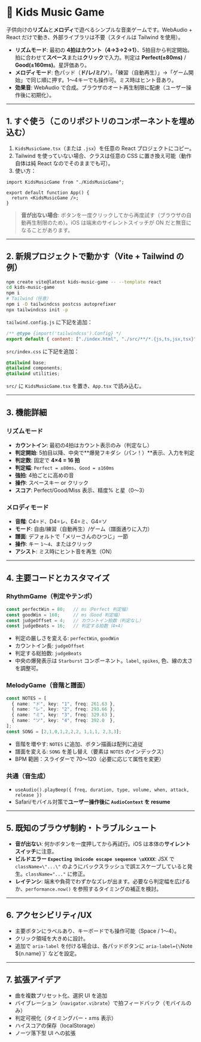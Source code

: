 # 🎵 Kids Music Game

子供向けの**リズム**と**メロディ**で遊べるシンプルな音楽ゲームです。WebAudio + React だけで動き、外部ライブラリは不要（スタイルは Tailwind を使用）。

* **リズムモード**: 最初の **4拍はカウント（4→3→2→1）**、5拍目から判定開始。拍に合わせて**スペース**または**クリック**で入力。判定は **Perfect(±80ms)** / **Good(±160ms)**。星評価あり。
* **メロディモード**: 色パッド（**ド/レ/ミ/ソ**）。「練習（自動再生）」→「ゲーム開始」で同じ順に押す。1〜4キーでも操作可。ミス時はヒント音あり。
* **効果音**: WebAudio で合成。ブラウザのオート再生制限に配慮（ユーザー操作後に初期化）。

---

## 1. すぐ使う（このリポジトリのコンポーネントを埋め込む）

1. `KidsMusicGame.tsx`（または `.jsx`）を任意の React プロジェクトにコピー。
2. Tailwind を使っていない場合、クラスは任意の CSS に置き換え可能（動作自体は純 React なのでそのままでも可）。
3. 使い方：

```tsx
import KidsMusicGame from "./KidsMusicGame";

export default function App() {
  return <KidsMusicGame />;
}
```

> **音が出ない場合**: ボタンを一度クリックしてから再度試す（ブラウザの自動再生制限のため）。iOS は端末のサイレントスイッチが ON だと無音になることがあります。

---

## 2. 新規プロジェクトで動かす（Vite + Tailwind の例）

```bash
npm create vite@latest kids-music-game -- --template react
cd kids-music-game
npm i
# Tailwind（任意）
npm i -D tailwindcss postcss autoprefixer
npx tailwindcss init -p
```

`tailwind.config.js` に下記を追加：

```js
/** @type {import('tailwindcss').Config} */
export default { content: ["./index.html", "./src/**/*.{js,ts,jsx,tsx}"] , theme: { extend: {} }, plugins: [] }
```

`src/index.css` に下記を追加：

```css
@tailwind base;
@tailwind components;
@tailwind utilities;
```

`src/` に `KidsMusicGame.tsx` を置き、`App.tsx` で読み込む。

---

## 3. 機能詳細

### リズムモード

* **カウントイン**: 最初の4拍はカウント表示のみ（判定なし）
* **判定開始**: 5拍目以降、中央で\*\*爆発フキダシ（パン！）\*\*表示、入力を判定
* **判定数**: 固定で **4×4 = 16 拍**
* **判定幅**: `Perfect = ±80ms`、`Good = ±160ms`
* **強拍**: 4拍ごとに高めの音
* **操作**: スペースキー or クリック
* **スコア**: Perfect/Good/Miss 表示、精度% と星（0〜3）

### メロディモード

* **音階**: C4=ド、D4=レ、E4=ミ、G4=ソ
* **モード**: 自由/練習（自動再生）/ゲーム（譜面通りに入力）
* **譜面**: デフォルトで「メリーさんのひつじ」一節
* **操作**: キー `1〜4`、またはクリック
* **アシスト**: ミス時にヒント音を再生（ON）

---

## 4. 主要コードとカスタマイズ

### RhythmGame（判定やテンポ）

```ts
const perfectWin = 80;   // ms（Perfect 判定幅）
const goodWin = 160;     // ms（Good 判定幅）
const judgeOffset = 4;   // カウントイン拍数（判定なし）
const judgeBeats = 16;   // 判定する拍数（4×4）
```

* 判定の厳しさを変える: `perfectWin`, `goodWin`
* カウントイン長: `judgeOffset`
* 判定する総拍数: `judgeBeats`
* 中央の爆発表示は `Starburst` コンポーネント。`label`, `spikes`, 色、線の太さを調整可。

### MelodyGame（音階と譜面）

```ts
const NOTES = [
  { name: "ド", key: "1", freq: 261.63 },
  { name: "レ", key: "2", freq: 293.66 },
  { name: "ミ", key: "3", freq: 329.63 },
  { name: "ソ", key: "4", freq: 392.0  },
];
const SONG = [2,1,0,1,2,2,2, 1,1,1, 2,3,3];
```

* 音階を増やす: `NOTES` に追加、ボタン描画は配列に追従
* 譜面を変える: `SONG` を差し替え（要素は `NOTES` のインデックス）
* BPM 範囲：スライダーで 70〜120（必要に応じて属性を変更）

### 共通（音生成）

* `useAudio().playBeep({ freq, duration, type, volume, when, attack, release })`
* Safari/モバイル対策で**ユーザー操作後に `AudioContext` を resume**

---

## 5. 既知のブラウザ制約・トラブルシュート

* **音が出ない**: 何かボタンを一度押してから再試行。iOS は本体の**サイレントスイッチ**に注意。
* **ビルドエラー `Expecting Unicode escape sequence \uXXXX`**: JSX で `className=\"...\"` のようにバックスラッシュで誤エスケープしていると発生。`className="..."` に修正。
* **レイテンシ**: 端末や負荷でわずかなズレが出ます。必要なら判定幅を広げるか、`performance.now()` を参照するタイミングの補正を検討。

---

## 6. アクセシビリティ/UX

* 主要ボタンにラベルあり、キーボードでも操作可能（Space / 1〜4）。
* クリック領域を大きめに設計。
* 追加で `aria-label` を付ける場合は、各パッドボタンに `aria-label={\`Note \${n.name}\`}\` などを設定。

---

## 7. 拡張アイデア

* 曲を複数プリセット化、選択 UI を追加
* バイブレーション（`navigator.vibrate`）で拍フィードバック（モバイルのみ）
* 判定可視化（タイミングバー・±ms 表示）
* ハイスコアの保存（localStorage）
* ノーツ落下型 UI への拡張

